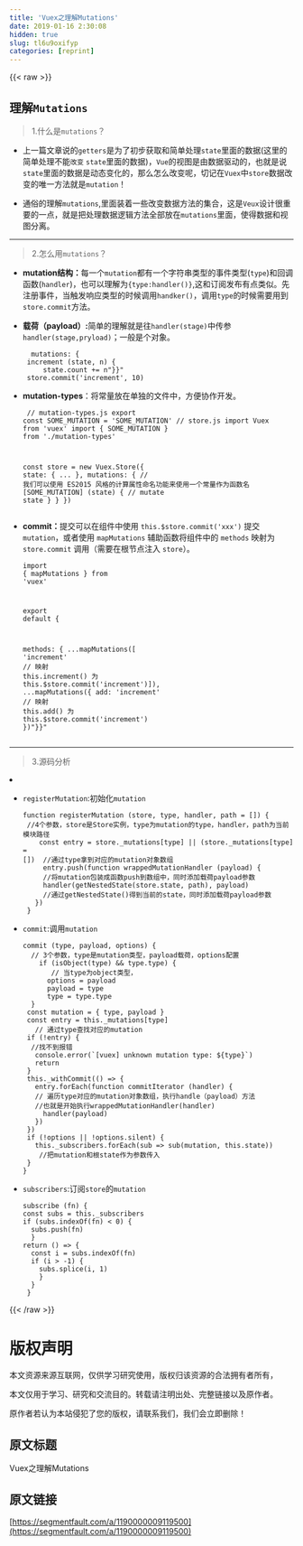 ```yaml
---
title: 'Vuex之理解Mutations' 
date: 2019-01-16 2:30:08
hidden: true
slug: tl6u9oxifyp
categories: [reprint]
---
```


{{< raw >}}

                    
<h2 id="articleHeader0">理解<code>Mutations</code>
</h2>
<blockquote><p>1.什么是<code>mutations</code>？</p></blockquote>
<ul>
<li><p>上一篇文章说的<code>getters</code>是为了初步获取和简单处理<code>state</code>里面的数据(这里的简单处理不能<code>改变</code> <code>state</code>里面的数据)，<code>Vue</code>的视图是由数据驱动的，也就是说<code>state</code>里面的数据是动态变化的，那么怎么改变呢，切记在<code>Vuex</code>中<code>store</code>数据改变的唯一方法就是<code>mutation</code>！</p></li>
<li><p>通俗的理解<code>mutations</code>,里面装着一些改变数据方法的集合，这是<code>Veux</code>设计很重要的一点，就是把处理数据逻辑方法全部放在<code>mutations</code>里面，使得数据和视图分离。</p></li>
</ul>
<hr>
<blockquote><p>2.怎么用<code>mutations</code>？</p></blockquote>
<ul>
<li>
<p><strong>mutation结构：</strong>每一个<code>mutation</code>都有一个字符串类型的事件类型(<code>type</code>)和回调函数(<code>handler</code>)，也可以理解为<code>{type:handler()}</code>,这和订阅发布有点类似。先注册事件，当触发响应类型的时候调用<code>handker()</code>，调用<code>type</code>的时候需要用到<code>store.commit</code>方法。</p>
<div class="widget-codetool" style="display:none;">
      <div class="widget-codetool--inner">
      <span class="selectCode code-tool" data-toggle="tooltip" data-placement="top" title="" data-original-title="全选"></span>
      <span type="button" class="copyCode code-tool" data-toggle="tooltip" data-placement="top" data-clipboard-text=" const store = new Vuex.Store({
    state: {
        count: 1
        },
    mutations: {
    increment (state) {      //注册事件，type:increment，handler第一个参数是state；
         // 变更状态
       state.count++"}}"})
       
    store.commit('increment')   //调用type，触发handler（state）     
       " title="" data-original-title="复制"></span>
      <span type="button" class="saveToNote code-tool" data-toggle="tooltip" data-placement="top" title="" data-original-title="放进笔记"></span>
      </div>
      </div><pre class="hljs pf"><code> const store = new Vuex.Store({
    <span class="hljs-keyword">state</span>: {
        count: <span class="hljs-number">1</span>
        },
    mutations: {
    increment (<span class="hljs-keyword">state</span>) {      //注册事件，type:increment，handler第一个参数是<span class="hljs-keyword">state</span>；
         // 变更状态
       <span class="hljs-keyword">state</span>.count++"}}"})
       
    store.commit('increment')   //调用type，触发handler（<span class="hljs-keyword">state</span>）     
       </code></pre>
</li>
<li>
<p><strong>载荷（payload）:</strong>简单的理解就是往<code>handler(stage)</code>中传参<code>handler(stage,pryload)</code>；一般是个对象。</p>
<div class="widget-codetool" style="display:none;">
      <div class="widget-codetool--inner">
      <span class="selectCode code-tool" data-toggle="tooltip" data-placement="top" title="" data-original-title="全选"></span>
      <span type="button" class="copyCode code-tool" data-toggle="tooltip" data-placement="top" data-clipboard-text="  mutations: {
 increment (state, n) {
     state.count += n"}}"
 store.commit('increment', 10)" title="" data-original-title="复制"></span>
      <span type="button" class="saveToNote code-tool" data-toggle="tooltip" data-placement="top" title="" data-original-title="放进笔记"></span>
      </div>
      </div><pre class="hljs pf"><code>  mutations: {
 increment (<span class="hljs-keyword">state</span>, n) {
     <span class="hljs-keyword">state</span>.count += n"}}"
 store.commit('increment', <span class="hljs-number">10</span>)</code></pre>
</li>
<li>
<p><strong>mutation-types</strong>：将常量放在单独的文件中，方便协作开发。</p>
<div class="widget-codetool" style="display:none;">
      <div class="widget-codetool--inner">
      <span class="selectCode code-tool" data-toggle="tooltip" data-placement="top" title="" data-original-title="全选"></span>
      <span type="button" class="copyCode code-tool" data-toggle="tooltip" data-placement="top" data-clipboard-text="    // mutation-types.js
 export const SOME_MUTATION = 'SOME_MUTATION'
    // store.js
import Vuex from 'vuex'
import { SOME_MUTATION } from './mutation-types'

  const store = new Vuex.Store({
    state: { ... },
    mutations: {
     // 我们可以使用 ES2015 风格的计算属性命名功能来使用一个常量作为函数名
    [SOME_MUTATION] (state) {
    // mutate state
  }
}
})" title="" data-original-title="复制"></span>
      <span type="button" class="saveToNote code-tool" data-toggle="tooltip" data-placement="top" title="" data-original-title="放进笔记"></span>
      </div>
      </div><pre class="hljs pf"><code>    // mutation-types.js
 export const SOME_MUTATION = 'SOME_MUTATION'
    // store.js
import Vuex <span class="hljs-keyword">from</span> 'vuex'
import { SOME_MUTATION } <span class="hljs-keyword">from</span> './mutation-types'

  const store = new Vuex.Store({
    <span class="hljs-keyword">state</span>: { ... },
    mutations: {
     // 我们可以使用 ES2015 风格的计算属性命名功能来使用一个常量作为函数名
    [SOME_MUTATION] (<span class="hljs-keyword">state</span>) {
    // mutate <span class="hljs-keyword">state</span>
  }
}
})</code></pre>
</li>
<li>
<p><strong>commit：</strong>提交可以在组件中使用 <code>this.$store.commit('xxx')</code> 提交 <code>mutation</code>，或者使用 <code>mapMutations</code> 辅助函数将组件中的 <code>methods</code> 映射为 <code>store.commit</code> 调用（需要在根节点注入 <code>store</code>）。</p>
<div class="widget-codetool" style="display:none;">
      <div class="widget-codetool--inner">
      <span class="selectCode code-tool" data-toggle="tooltip" data-placement="top" title="" data-original-title="全选"></span>
      <span type="button" class="copyCode code-tool" data-toggle="tooltip" data-placement="top" data-clipboard-text="import { mapMutations } from 'vuex'

export default {

methods: {
  ...mapMutations([
    'increment' // 映射 this.increment() 为 
this.$store.commit('increment')]),
  ...mapMutations({
    add: 'increment' // 映射 this.add() 为 
this.$store.commit('increment')
  })"}}"" title="" data-original-title="复制"></span>
      <span type="button" class="saveToNote code-tool" data-toggle="tooltip" data-placement="top" title="" data-original-title="放进笔记"></span>
      </div>
      </div><pre class="hljs coffeescript"><code><span class="hljs-keyword">import</span> { mapMutations } <span class="hljs-keyword">from</span> <span class="hljs-string">'vuex'</span>

<span class="hljs-keyword">export</span> <span class="hljs-keyword">default</span> {

methods: {
  ...mapMutations([
    <span class="hljs-string">'increment'</span> <span class="hljs-regexp">//</span> 映射 <span class="hljs-keyword">this</span>.increment() 为 
<span class="hljs-keyword">this</span>.$store.commit(<span class="hljs-string">'increment'</span>)]),
  ...mapMutations({
    add: <span class="hljs-string">'increment'</span> <span class="hljs-regexp">//</span> 映射 <span class="hljs-keyword">this</span>.add() 为 
<span class="hljs-keyword">this</span>.$store.commit(<span class="hljs-string">'increment'</span>)
  })"}}"</code></pre>
</li>
</ul>
<hr>
<blockquote><p>3.源码分析</p></blockquote>
<li><ul>
<li>
<p><code>registerMutation</code>:初始化<code>mutation</code></p>
<div class="widget-codetool" style="display:none;">
      <div class="widget-codetool--inner">
      <span class="selectCode code-tool" data-toggle="tooltip" data-placement="top" title="" data-original-title="全选"></span>
      <span type="button" class="copyCode code-tool" data-toggle="tooltip" data-placement="top" data-clipboard-text="function registerMutation (store, type, handler, path = []) {
 //4个参数，store是Store实例，type为mutation的type，handler，path为当前模块路径
    const entry = store._mutations[type] || (store._mutations[type] = 
[])  //通过type拿到对应的mutation对象数组
     entry.push(function wrappedMutationHandler (payload) {
     //将mutation包装成函数push到数组中，同时添加载荷payload参数    
     handler(getNestedState(store.state, path), payload)
     //通过getNestedState()得到当前的state，同时添加载荷payload参数
   })
 }" title="" data-original-title="复制"></span>
      <span type="button" class="saveToNote code-tool" data-toggle="tooltip" data-placement="top" title="" data-original-title="放进笔记"></span>
      </div>
      </div><pre class="hljs sql"><code>function registerMutation (store, type, <span class="hljs-keyword">handler</span>, <span class="hljs-keyword">path</span> = []) {
 //<span class="hljs-number">4</span>个参数，<span class="hljs-keyword">store</span>是<span class="hljs-keyword">Store</span>实例，<span class="hljs-keyword">type</span>为mutation的<span class="hljs-keyword">type</span>，<span class="hljs-keyword">handler</span>，<span class="hljs-keyword">path</span>为当前模块路径
    const entry = store._mutations[<span class="hljs-keyword">type</span>] || (store._mutations[<span class="hljs-keyword">type</span>] = 
[])  //通过<span class="hljs-keyword">type</span>拿到对应的mutation对象数组
     entry.push(<span class="hljs-keyword">function</span> wrappedMutationHandler (payload) {
     //将mutation包装成函数push到数组中，同时添加载荷payload参数    
     <span class="hljs-keyword">handler</span>(getNestedState(store.state, <span class="hljs-keyword">path</span>), payload)
     //通过getNestedState()得到当前的state，同时添加载荷payload参数
   })
 }</code></pre>
</li>
<li>
<p><code>commit</code>:调用<code>mutation</code></p>
<div class="widget-codetool" style="display:none;">
      <div class="widget-codetool--inner">
      <span class="selectCode code-tool" data-toggle="tooltip" data-placement="top" title="" data-original-title="全选"></span>
      <span type="button" class="copyCode code-tool" data-toggle="tooltip" data-placement="top" data-clipboard-text="commit (type, payload, options) {
  // 3个参数，type是mutation类型，payload载荷，options配置
    if (isObject(type) &amp;&amp; type.type) {
       // 当type为object类型，
      options = payload
      payload = type
      type = type.type
  }
 const mutation = { type, payload }
 const entry = this._mutations[type]
   // 通过type查找对应的mutation
 if (!entry) {
  //找不到报错
   console.error(`[vuex] unknown mutation type: ${type}`)
   return
 }
 this._withCommit(() => {
   entry.forEach(function commitIterator (handler) {
   // 遍历type对应的mutation对象数组，执行handle（payload）方法
   //也就是开始执行wrappedMutationHandler(handler)
     handler(payload)
   })
 })
 if (!options || !options.silent) {
   this._subscribers.forEach(sub => sub(mutation, this.state))
    //把mutation和根state作为参数传入
 }
}
" title="" data-original-title="复制"></span>
      <span type="button" class="saveToNote code-tool" data-toggle="tooltip" data-placement="top" title="" data-original-title="放进笔记"></span>
      </div>
      </div><pre class="hljs typescript"><code>commit (<span class="hljs-keyword">type</span>, payload, options) {
  <span class="hljs-comment">// 3个参数，type是mutation类型，payload载荷，options配置</span>
    <span class="hljs-keyword">if</span> (isObject(<span class="hljs-keyword">type</span>) &amp;&amp; <span class="hljs-keyword">type</span>.type) {
       <span class="hljs-comment">// 当type为object类型，</span>
      options = payload
      payload = <span class="hljs-keyword">type</span>
      <span class="hljs-keyword">type</span> = <span class="hljs-keyword">type</span>.type
  }
 <span class="hljs-keyword">const</span> mutation = { <span class="hljs-keyword">type</span>, payload }
 <span class="hljs-keyword">const</span> entry = <span class="hljs-keyword">this</span>._mutations[<span class="hljs-keyword">type</span>]
   <span class="hljs-comment">// 通过type查找对应的mutation</span>
 <span class="hljs-keyword">if</span> (!entry) {
  <span class="hljs-comment">//找不到报错</span>
   <span class="hljs-built_in">console</span>.error(<span class="hljs-string">`[vuex] unknown mutation type: <span class="hljs-subst">${type}</span>`</span>)
   <span class="hljs-keyword">return</span>
 }
 <span class="hljs-keyword">this</span>._withCommit(<span class="hljs-function"><span class="hljs-params">()</span> =&gt;</span> {
   entry.forEach(<span class="hljs-function"><span class="hljs-keyword">function</span> <span class="hljs-title">commitIterator</span> (<span class="hljs-params">handler</span>) </span>{
   <span class="hljs-comment">// 遍历type对应的mutation对象数组，执行handle（payload）方法</span>
   <span class="hljs-comment">//也就是开始执行wrappedMutationHandler(handler)</span>
     handler(payload)
   })
 })
 <span class="hljs-keyword">if</span> (!options || !options.silent) {
   <span class="hljs-keyword">this</span>._subscribers.forEach(<span class="hljs-function"><span class="hljs-params">sub</span> =&gt;</span> sub(mutation, <span class="hljs-keyword">this</span>.state))
    <span class="hljs-comment">//把mutation和根state作为参数传入</span>
 }
}
</code></pre>
</li>
</ul></li>
<ul><li>
<p><code>subscribers</code>:订阅<code>store</code>的<code>mutation</code></p>
<div class="widget-codetool" style="display:none;">
      <div class="widget-codetool--inner">
      <span class="selectCode code-tool" data-toggle="tooltip" data-placement="top" title="" data-original-title="全选"></span>
      <span type="button" class="copyCode code-tool" data-toggle="tooltip" data-placement="top" data-clipboard-text="subscribe (fn) {
const subs = this._subscribers
if (subs.indexOf(fn) < 0) {
  subs.push(fn)
  }
return () => {
  const i = subs.indexOf(fn)
  if (i > -1) {
    subs.splice(i, 1)
    }
  }
 }" title="" data-original-title="复制"></span>
      <span type="button" class="saveToNote code-tool" data-toggle="tooltip" data-placement="top" title="" data-original-title="放进笔记"></span>
      </div>
      </div><pre class="hljs rust"><code>subscribe (<span class="hljs-function"><span class="hljs-keyword">fn</span>) {
<span class="hljs-title">const</span> <span class="hljs-title">subs</span> = <span class="hljs-title">this</span>.<span class="hljs-title">_subscribers</span>
<span class="hljs-title">if</span> </span>(subs.indexOf(<span class="hljs-function"><span class="hljs-keyword">fn</span>) </span>&lt; <span class="hljs-number">0</span>) {
  subs.push(<span class="hljs-function"><span class="hljs-keyword">fn</span>)
  }
<span class="hljs-title">return</span> </span>() =&gt; {
  <span class="hljs-keyword">const</span> i = subs.indexOf(<span class="hljs-function"><span class="hljs-keyword">fn</span>)
  <span class="hljs-title">if</span> </span>(i &gt; -<span class="hljs-number">1</span>) {
    subs.splice(i, <span class="hljs-number">1</span>)
    }
  }
 }</code></pre>
</li></ul>

                
{{< /raw >}}

# 版权声明
本文资源来源互联网，仅供学习研究使用，版权归该资源的合法拥有者所有，

本文仅用于学习、研究和交流目的。转载请注明出处、完整链接以及原作者。

原作者若认为本站侵犯了您的版权，请联系我们，我们会立即删除！

## 原文标题
Vuex之理解Mutations

## 原文链接
[https://segmentfault.com/a/1190000009119500](https://segmentfault.com/a/1190000009119500)

